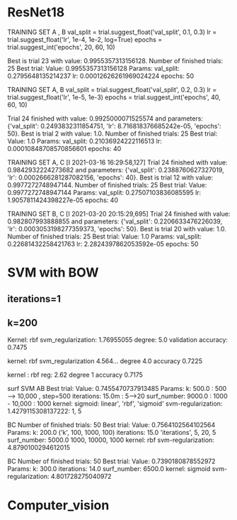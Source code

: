 # ResNet18

TRAINING SET A , B 
val_split = trial.suggest_float('val_split', 0.1, 0.3)
lr = trial.suggest_float('lr', 1e-4, 1e-2, log=True)
epochs = trial.suggest_int('epochs', 20, 60, 10)

Best is trial 23 with value: 0.9955357313156128.
Number of finished trials: 25
Best trial:
  Value: 0.9955357313156128
  Params:
    val_split: 0.2795648135214237
    lr: 0.00012626261969024224
    epochs: 50

TRAINING SET A, B
val_split = trial.suggest_float('val_split', 0.2, 0.3)
lr = trial.suggest_float('lr', 1e-5, 1e-3)
epochs = trial.suggest_int('epochs', 40, 60, 10)

Trial 24 finished with value: 0.9925000071525574 and parameters: {'val_split': 0.2493832311854751, 'lr': 8.716818376685242e-05, 'epochs': 50}. Best is trial 2 with value: 1.0.
Number of finished trials: 25
Best trial:
  Value: 1.0
  Params:
    val_split: 0.21036924222116513
    lr: 0.00010848708570856601
    epochs: 40

TRAINING SET A, C
[I 2021-03-16 16:29:58,127] Trial 24 finished with value: 0.9842932224273682 and parameters: {'val_split': 0.2388760627327019, 'lr': 0.0002666281287082156, 'epochs': 40}. Best is trial 12 with value: 0.9977272748947144.
Number of finished trials: 25
Best trial:
  Value: 0.9977272748947144
  Params:
    val_split: 0.27507103836085595
    lr: 1.9057811424398227e-05
    epochs: 40


TRAINING SET B, C
[I 2021-03-20 20:15:29,695] Trial 24 finished with value: 0.982807993888855 and parameters: {'val_split': 0.2206633476226039, 'lr': 0.0003053198277359373, 'epochs': 50}. Best is trial 20 with value: 1.0.
Number of finished trials: 25
Best trial:
  Value: 1.0
  Params:
    val_split: 0.22681432258421763
    lr: 2.2824397862053592e-05
    epochs: 50

# SVM with BOW
## iterations=1
## k=200

Kernel: rbf
svm_regularization: 1.76955055
degree: 5.0
validation accuracy: 0.7475


kernel: rbf
svm_regularization 4.564...
degree 4.0 
accuracy 0.7225

kernel : rbf
reg: 2.62
degree 1
accuracy 0.7175

surf SVM 
AB
Best trial:
  Value: 0.7455470737913485
  Params:
    k: 500.0  : 500 --> 10,000 , step=500
    iterations: 15.0m  : 5-->20
    surf_number: 9000.0  : 1000 - 10,000 : 1000
    kernel: sigmoid: linear', 'rbf', 'sigmoid'
    svm-regularization: 1.4279115308137222:  1, 5
  
BC
  Number of finished trials: 50
Best trial:
  Value: 0.7564102564102564
  Params:
    k: 200.0    ('k', 100, 1000, 100)
    iterations: 15.0    'iterations', 5, 20, 5
    surf_number: 5000.0  1000, 10000, 1000
    kernel: rbf
    svm-regularization: 4.8790100294612015

BC
Number of finished trials: 50
Best trial:
  Value: 0.7390180878552972
  Params:
    k: 300.0
    iterations: 14.0
    surf_number: 6500.0
    kernel: sigmoid
    svm-regularization: 4.801728275040972



# Computer_vision
